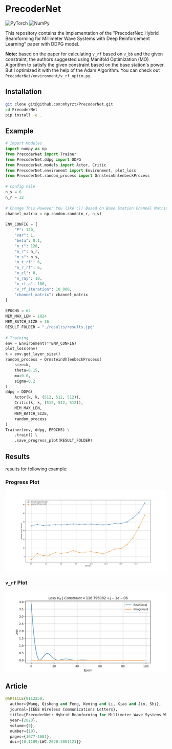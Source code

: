 # PrecoderNet

![PyTorch](https://img.shields.io/badge/PyTorch-%23EE4C2C.svg?style=for-the-badge&logo=PyTorch&logoColor=white)
![NumPy](https://img.shields.io/badge/numpy-%23013243.svg?style=for-the-badge&logo=numpy&logoColor=white)

This repository contains the implementation of the "PrecoderNet: Hybrid Beamforming for Millimeter Wave Systems with Deep Reinforcement Learning" paper with DDPG model.

__Note:__ based on the paper for calculating `v_rf` based on `v_bb` and the given constraint, the authors suggested using Manifold Optimization (MO) Algorithm to satisfy the given constraint based on the base station's power. But I optimized it with the help of the Adam Algorithm. You can check out `PrecoderNet/environment/v_rf_optim.py`.

## Installation

```bash
git clone git@github.com:mhyrzt/PrecoderNet.git
cd PrecoderNet
pip install -e .
```

## Example

```python
# Import Modules
import numpy as np
from PrecoderNet import Trainer
from PrecoderNet.ddpg import DDPG
from PrecoderNet.models import Actor, Critic
from PrecoderNet.environemt import Environment, plot_loss
from PrecoderNet.random_process import OrnsteinUhlenbeckProcess

# Config File
n_s = 6
n_r = 32

# Change This However You like :)) Based on Base Station Channel Matrix 
channel_matrix = np.random.randn(n_r, n_s) 

ENV_CONFIG = {
    "P": 120,
    "var": 1,
    "beta": 0.1,
    "n_t": 128,
    "n_r": n_r,
    "n_s": n_s,
    "n_t_rf": 6,
    "n_r_rf": 6,
    "n_cl": 8,
    "n_ray": 10,
    "v_rf_a": 100,
    "v_rf_iteration": 10_000,
    "channel_matrix": channel_matrix
}

EPOCHS = 64
MEM_MAX_LEN = 1024
MEM_BATCH_SIZE = 16
RESULT_FOLDER = "./results/results.jpg"

# Training
env = Environment(**ENV_CONFIG)
plot_loss(env)
k = env.get_layer_size()
random_process = OrnsteinUhlenbeckProcess(
    size=k,
    theta=0.15,
    mu=0.0,
    sigma=0.2
)
ddpg = DDPG(
    Actor(k, k, (512, 512, 512)),
    Critic(k, k, (512, 512, 512)),
    MEM_MAX_LEN,
    MEM_BATCH_SIZE,
    random_process
)
Trainer(env, ddpg, EPOCHS) \
    .train() \
    .save_progress_plot(RESULT_FOLDER)

```

## Results

results for following example:

### Progress Plot

![rewards](results/results.jpg)

### `v_rf` Plot

![v_rf](results/v_rf_loss.jpg)

## Article

```python
@ARTICLE{9112250,
  author={Wang, Qisheng and Feng, Keming and Li, Xiao and Jin, Shi},
  journal={IEEE Wireless Communications Letters},
  title={PrecoderNet: Hybrid Beamforming for Millimeter Wave Systems With Deep Reinforcement Learning},
  year={2020},
  volume={9},
  number={10},
  pages={1677-1681},
  doi={10.1109/LWC.2020.3001121}}
```
